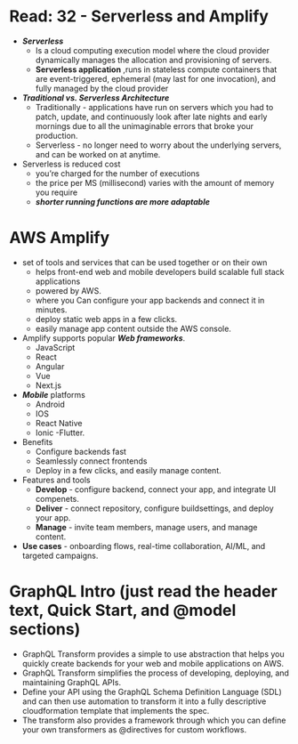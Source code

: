 # Read: 32 - Serverless and Amplify

- ***Serverless***
  - Is a cloud computing execution model where the cloud provider dynamically manages the allocation and provisioning of servers.
  - **Serverless application** ,runs in stateless compute containers that are event-triggered, ephemeral (may last for one invocation), and fully managed by the cloud provider
- ***Traditional vs. Serverless Architecture***
  - Traditionally - applications have run on servers which you had to patch, update, and continuously look after late nights and early mornings due to all the unimaginable errors that broke your production.
  - Serverless - no longer need to worry about the underlying servers, and can be worked on at anytime.
- Serverless is reduced cost
  - you’re charged for the number of executions
  - the price per MS (millisecond) varies with the amount of memory you require
  -  ***shorter running functions are more adaptable***
  
# AWS Amplify
- set of tools and services that can be used together or on their own
  - helps front-end web and mobile developers build scalable full stack applications
  - powered by AWS.
  - where you Can configure your app backends and connect it in minutes.
  - deploy static web apps in a few clicks.
  - easily manage app content outside the AWS console.
- Amplify supports popular ***Web frameworks***.
  - JavaScript
  - React
  - Angular
  - Vue
  - Next.js  
- ***Mobile*** platforms
  - Android
  - IOS
  - React Native
  - Ionic
  -Flutter.
- Benefits 
  - Configure backends fast
  - Seamlessly connect frontends
  - Deploy in a few clicks, and easily manage content.
- Features and tools 
  - **Develop** - configure backend, connect your app, and integrate UI compenets.
  - **Deliver** - connect repository, configure buildsettings, and deploy your app.
  - **Manage** - invite team members, manage users, and manage content.
- **Use cases** - onboarding flows, real-time collaboration, AI/ML, and targeted campaigns.

# GraphQL Intro (just read the header text, Quick Start, and @model sections)
- GraphQL Transform provides a simple to use abstraction that helps you quickly create backends for your web and mobile applications on AWS.
- GraphQL Transform simplifies the process of developing, deploying, and maintaining GraphQL APIs.
- Define your API using the GraphQL Schema Definition Language (SDL) and can then use automation to transform it into a fully descriptive cloudformation template that implements the spec.
- The transform also provides a framework through which you can define your own transformers as @directives for custom workflows.
